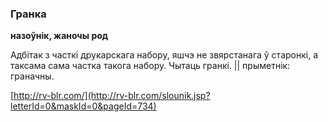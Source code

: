### Гранка
**назоўнік, жаночы род**

Адбітак з часткі друкарскага набору, яшчэ не звярстанага ў старонкі, а таксама сама частка такога набору. Чытаць гранкі. || прыметнік: граначны.

<a rel="author">[http://rv-blr.com/](http://rv-blr.com/slounik.jsp?letterId=0&maskId=0&pageId=734)</a>
